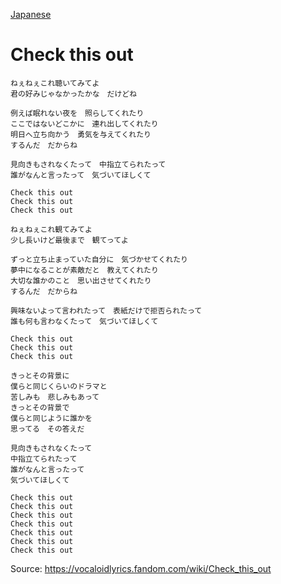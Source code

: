 [Japanese](https://lyricstranslate.com/en/luna-check-out-lyrics)
# Check this out
```
ねぇねぇこれ聴いてみてよ
君の好みじゃなかったかな　だけどね

例えば眠れない夜を　照らしてくれたり
ここではないどこかに　連れ出してくれたり
明日へ立ち向かう　勇気を与えてくれたり
するんだ　だからね

見向きもされなくたって　中指立てられたって
誰がなんと言ったって　気づいてほしくて

Check this out
Check this out
Check this out

ねぇねぇこれ観てみてよ
少し長いけど最後まで　観てってよ

ずっと立ち止まっていた自分に　気づかせてくれたり
夢中になることが素敵だと　教えてくれたり
大切な誰かのこと　思い出させてくれたり
するんだ　だからね

興味ないよって言われたって　表紙だけで拒否られたって
誰も何も言わなくたって　気づいてほしくて

Check this out
Check this out
Check this out

きっとその背景に
僕らと同じくらいのドラマと
苦しみも　悲しみもあって
きっとその背景で
僕らと同じように誰かを
思ってる　その答えだ

見向きもされなくたって
中指立てられたって
誰がなんと言ったって
気づいてほしくて

Check this out
Check this out
Check this out
Check this out
Check this out
Check this out
Check this out
```

Source: https://vocaloidlyrics.fandom.com/wiki/Check_this_out
